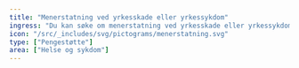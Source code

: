 ```yaml
---
title: "Menerstatning ved yrkesskade eller yrkessykdom"
ingress: "Du kan søke om menerstatning ved yrkesskade eller yrkessykdom hvis du har fått varig medisinsk invaliditet."
icon: "/src/_includes/svg/pictograms/menerstatning.svg"
type: ["Pengestøtte"]
area: ["Helse og sykdom"]
---
```

